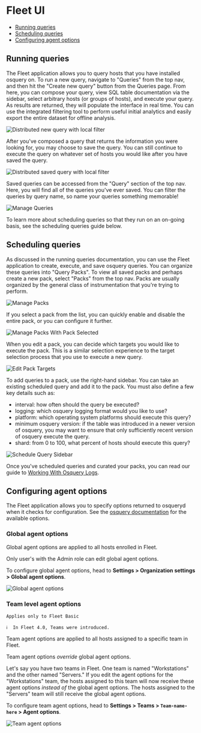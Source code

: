 # Fleet UI
- [Running queries](#running-queries)
- [Scheduling queries](#scheduling-queries)
- [Configuring agent options](#configuring-agent-options)

## Running queries

The Fleet application allows you to query hosts that you have installed osquery on. To run a new query, navigate to "Queries" from the top nav, and then hit the "Create new query" button from the Queries page. From here, you can compose your query, view SQL table documentation via the sidebar, select arbitrary hosts (or groups of hosts), and execute your query. As results are returned, they will populate the interface in real time. You can use the integrated filtering tool to perform useful initial analytics and easily export the entire dataset for offline analysis.

![Distributed new query with local filter](https://raw.githubusercontent.com/fleetdm/fleet/main/docs/images/distributed-new-query-with-local-filter.png)

After you've composed a query that returns the information you were looking for, you may choose to save the query. You can still continue to execute the query on whatever set of hosts you would like after you have saved the query.

![Distributed saved query with local filter](https://raw.githubusercontent.com/fleetdm/fleet/main/docs/images/distributed-saved-query-with-local-filter.png)

Saved queries can be accessed from the "Query" section of the top nav. Here, you will find all of the queries you've ever saved. You can filter the queries by query name, so name your queries something memorable!

![Manage Queries](https://raw.githubusercontent.com/fleetdm/fleet/main/docs/images/manage-queries.png)

To learn more about scheduling queries so that they run on an on-going basis, see the scheduling queries guide below.


## Scheduling queries

As discussed in the running queries documentation, you can use the Fleet application to create, execute, and save osquery queries. You can organize these queries into "Query Packs". To view all saved packs and perhaps create a new pack, select "Packs" from the top nav. Packs are usually organized by the general class of instrumentation that you're trying to perform.

![Manage Packs](https://raw.githubusercontent.com/fleetdm/fleet/main/docs/images/manage-packs.png)

If you select a pack from the list, you can quickly enable and disable the entire pack, or you can configure it further.

![Manage Packs With Pack Selected](https://raw.githubusercontent.com/fleetdm/fleet/main/docs/images/manage-packs-with-pack-selected.png)

When you edit a pack, you can decide which targets you would like to execute the pack. This is a similar selection experience to the target selection process that you use to execute a new query.

![Edit Pack Targets](https://raw.githubusercontent.com/fleetdm/fleet/main/docs/images/edit-pack-targets.png)

To add queries to a pack, use the right-hand sidebar. You can take an existing scheduled query and add it to the pack. You must also define a few key details such as:

- interval: how often should the query be executed?
- logging: which osquery logging format would you like to use?
- platform: which operating system platforms should execute this query?
- minimum osquery version: if the table was introduced in a newer version of osquery, you may want to ensure that only sufficiently recent version of osquery execute the query.
- shard: from 0 to 100, what percent of hosts should execute this query?

![Schedule Query Sidebar](https://raw.githubusercontent.com/fleetdm/fleet/main/docs/images/schedule-query-sidebar.png)


Once you've scheduled queries and curated your packs, you can read our guide to [Working With Osquery Logs](../1-Using-Fleet/5-Osquery-logs.md).

## Configuring agent options

The Fleet application allows you to specify options returned to osqueryd when it checks for configuration. See the [osquery documentation](https://osquery.readthedocs.io/en/stable/deployment/configuration/#options) for the available options.

### Global agent options

Global agent options are applied to all hosts enrolled in Fleet.

Only user's with the Admin role can edit global agent options.

To configure global agent options, head to **Settings > Organization settings > Global agent options**.

![Global agent options](https://raw.githubusercontent.com/fleetdm/fleet/main/docs/images/global-agent-options.png)
 
### Team level agent options

`Applies only to Fleet Basic`

```
ℹ️  In Fleet 4.0, Teams were introduced.
```

Team agent options are applied to all hosts assigned to a specific team in Fleet.

Team agent options *override* global agent options. 

Let's say you have two teams in Fleet. One team is named "Workstations" and the other named "Servers." If you edit the agent options for the "Workstations" team, the hosts assigned to this team will now receive these agent options *instead of* the global agent options. The hosts assigned to the "Servers" team will still receive the global agent options.

To configure team agent options, head to **Settings > Teams > `Team-name-here` > Agent options**.

![Team agent options](https://raw.githubusercontent.com/fleetdm/fleet/main/docs/images/team-agent-options.png)
